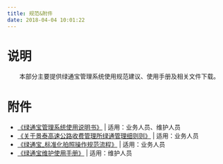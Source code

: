 ```yaml
---
title: 规范&附件
date: 2018-04-04 10:01:22
---
```


# 说明
&emsp;&emsp;本部分主要提供绿通宝管理系统使用规范建议、使用手册及相关文件下载。

# 附件 
* <a href="/design/docs/绿通宝管理系统使用说明书.doc">《绿通宝管理系统使用说明书》</a> | 适用：业务人员、维护人员
* <a href="/design/docs/关于景泰高速公路收费管理所绿通管理细则则.doc">《关于景泰高速公路收费管理所绿通管理细则则》</a> | 适用：业务人员
* <a href="/design/docs/绿通宝_标准化拍照操作规范流程.doc">《绿通宝_标准化拍照操作规范流程》</a> | 适用：业务人员
* <a href="/design/docs/绿通宝维护使用手册.doc">《绿通宝维护使用手册》</a> | 适用：维护人员
 
